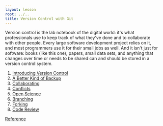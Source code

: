 ```yaml
---
layout: lesson
root: ../..
title: Version Control with Git
---
```

Version control is the lab notebook of the digital world:
it's what professionals use to keep track of what they've done
and to collaborate with other people.
Every large software development project relies on it,
and most programmers use it for their small jobs as well.
And it isn't just for software:
books (like this one),
papers,
small data sets,
and anything that changes over time or needs to be shared
can and should be stored in a version control system.

<div class="toc" markdown="1">

1.  [Introducing Version Control](00-intro.html)
2.  [A Better Kind of Backup](01-backup.html)
3.  [Collaborating](02-collab.html)
4.  [Conflicts](03-conflict.html)
5.  [Open Science](04-open.html)
6.  [Branching](05-branching.html)
7.  [Forking](06-forking.html)
8.  [Code Review ](07-review.html)

[Reference](../ref/02-git.html)

</div>
